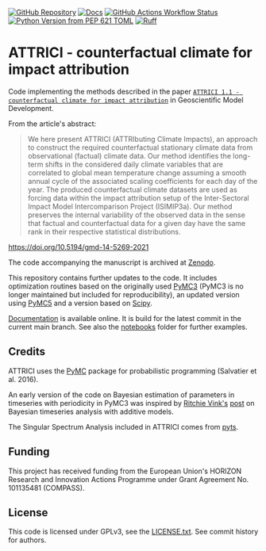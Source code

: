 <!--- pyml disable-next-line line-length, first-line-h1 -->
[![GitHub Repository](https://img.shields.io/badge/GitHub-blue?style=for-the-badge&logo=github&logoColor=white&labelColor=%23555555&color=%23838996)](https://github.com/ISI-MIP/attrici) [![Docs](https://img.shields.io/badge/Docs-%23ff8c00?style=for-the-badge)](https://isi-mip.github.io/attrici) [![GitHub Actions Workflow Status](https://img.shields.io/github/actions/workflow/status/ISI-MIP/attrici/ci.yml?style=for-the-badge)](https://github.com/ISI-MIP/attrici/actions) [![Python Version from PEP 621 TOML](https://img.shields.io/python/required-version-toml?tomlFilePath=https%3A%2F%2Fraw.githubusercontent.com%2FISI-MIP%2Fattrici%2Frefs%2Fheads%2Fpdoc%2Fpyproject.toml&style=for-the-badge)](https://github.com/ISI-MIP/attrici/blob/pdoc/pyproject.toml) [![Ruff](https://img.shields.io/endpoint?url=https://raw.githubusercontent.com/astral-sh/ruff/main/assets/badge/v2.json&style=for-the-badge)](https://github.com/astral-sh/ruff)

# ATTRICI - counterfactual climate for impact attribution

Code implementing the methods described in the paper
[`ATTRICI 1.1 - counterfactual climate for impact attribution`](https://doi.org/10.5194/gmd-14-5269-2021)
in Geoscientific Model Development.

From the article's abstract:

> We here present ATTRICI (ATTRIbuting Climate Impacts), an approach to construct the required counterfactual
> stationary climate data from observational (factual) climate data. Our method identifies the long-term shifts
> in the considered daily climate variables that are correlated to global mean temperature change assuming a smooth
> annual cycle of the associated scaling coefficients for each day of the year. The produced counterfactual climate
> datasets are used as forcing data within the impact attribution setup of the Inter-Sectoral Impact Model
> Intercomparison Project (ISIMIP3a). Our method preserves the internal variability of the observed data in the sense
> that factual and counterfactual data for a given day have the same rank in their respective statistical distributions.

<https://doi.org/10.5194/gmd-14-5269-2021>

The code accompanying the manuscript is archived at [Zenodo](https://doi.org/10.5281/zenodo.3828914).

This repository contains further updates to the code. It includes optimization routines based
on the originally used [PyMC3](https://pypi.org/project/pymc3/) (PyMC3 is no longer maintained but included for
reproducibility), an updated version using [PyMC5](https://www.pymc.io) and a version based on [Scipy](https://scipy.org/).

[Documentation](https://isi-mip.github.io/attrici) is available online.
It is build for the latest commit in the current main branch.
See also the [notebooks](https://github.com/isi-mip/attrici/tree/main/notebooks) folder for further examples.

## Credits

ATTRICI uses the [PyMC](https://www.pymc.io/) package for probabilistic programming (Salvatier et al. 2016).

An early version of the code on Bayesian estimation of parameters in timeseries with periodicity in PyMC3
was inspired by [Ritchie Vink's](https://www.ritchievink.com)
[post](https://www.ritchievink.com/blog/2018/10/09/build-facebooks-prophet-in-pymc3-bayesian-time-series-analyis-with-generalized-additive-models/)
on Bayesian timeseries analysis with additive models.

The Singular Spectrum Analysis included in ATTRICI comes from [pyts](https://pyts.readthedocs.io/en/stable/generated/pyts.decomposition.SingularSpectrumAnalysis.html).

## Funding

This project has received funding from the European Union's HORIZON Research and Innovation Actions Programme
under Grant Agreement No. 101135481 (COMPASS).

## License

This code is licensed under GPLv3, see the [LICENSE.txt](https://github.com/ISI-MIP/attrici/blob/main/LICENSE.txt).
See commit history for authors.
